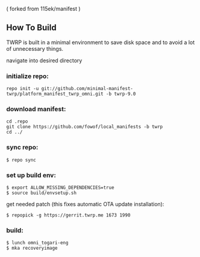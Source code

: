 ( forked from 115ek/manifest )

## How To Build

TWRP is built in a minimal environment to save disk space and to avoid a lot of unnecessary things.

navigate into desired directory

### initialize repo:

    repo init -u git://github.com/minimal-manifest-twrp/platform_manifest_twrp_omni.git -b twrp-9.0

### download manifest:

    cd .repo
    git clone https://github.com/fowof/local_manifests -b twrp
    cd ../

### sync repo:

    $ repo sync

### set up build env:

    $ export ALLOW_MISSING_DEPENDENCIES=true
    $ source build/envsetup.sh

get needed patch (this fixes automatic OTA update installation):

    $ repopick -g https://gerrit.twrp.me 1673 1990

### build:

    $ lunch omni_togari-eng
    $ mka recoveryimage
